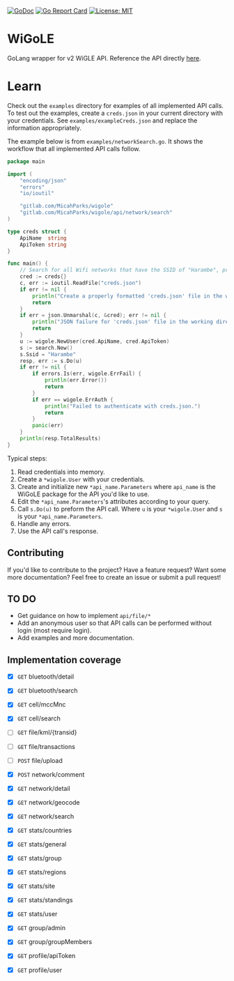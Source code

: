 [![GoDoc](https://godoc.org/gitlab.com/MicahParks/wigole?status.svg)](https://godoc.org/gitlab.com/MicahParks/wigole) [![Go Report Card](https://goreportcard.com/badge/gitlab.com/MicahParks/wigole)](https://goreportcard.com/report/gitlab.com/MicahParks/wigole) [![License: MIT](https://img.shields.io/badge/License-MIT-blue.svg)](https://opensource.org/licenses/MIT)
# WiGoLE

GoLang wrapper for v2 WiGLE API. Reference the API directly [here](https://api.wigle.net/swagger).

# Learn
Check out the `examples` directory for examples of all implemented API calls. To test out the examples, create a
`creds.json` in your current directory with your credentials. See `examples/exampleCreds.json` and replace the
information appropriately. 

The example below is from `examples/networkSearch.go`. It shows the workflow that all implemented API calls follow.
```go
package main

import (
	"encoding/json"
	"errors"
	"io/ioutil"

	"gitlab.com/MicahParks/wigole"
	"gitlab.com/MicahParks/wigole/api/network/search"
)

type creds struct {
	ApiName  string
	ApiToken string
}

func main() {
	// Search for all Wifi networks that have the SSID of "Harambe", print the number of results.
	cred := creds{}
	c, err := ioutil.ReadFile("creds.json")
	if err != nil {
		println("Create a properly formatted 'creds.json' file in the working directory.")
		return
	}
	if err = json.Unmarshal(c, &cred); err != nil {
		println("JSON failure for 'creds.json' file in the working directory.")
		return
	}
	u := wigole.NewUser(cred.ApiName, cred.ApiToken)
	s := search.New()
	s.Ssid = "Harambe"
	resp, err := s.Do(u)
	if err != nil {
		if errors.Is(err, wigole.ErrFail) {
			println(err.Error())
			return
		}
		if err == wigole.ErrAuth {
			println("Failed to authenticate with creds.json.")
			return
		}
		panic(err)
	}
	println(resp.TotalResults)
}
```

Typical steps:
1. Read credentials into memory.
2. Create a `*wigole.User` with your credentials.
3. Create and initialize new `*api_name.Parameters` where `api_name` is the WiGoLE package for the API you'd like to
use.
4. Edit the `*api_name.Parameters`'s attributes according to your query.
5. Call `s.Do(u)` to preform the API call. Where `u` is your `*wigole.User` and `s` is your `*api_name.Parameters`.
6. Handle any errors.
7. Use the API call's response.

## Contributing
If you'd like to contribute to the project? Have a feature request? Want some more documentation? Feel free to create an
issue or submit a pull request!


## TO DO
* Get guidance on how to implement `api/file/*`
* Add an anonymous user so that API calls can be performed without login (most require login).
* Add examples and more documentation.

## Implementation coverage
- [x] `GET` bluetooth/detail
- [x] `GET` bluetooth/search
- [x] `GET` cell/mccMnc
- [x] `GET` cell/search
- [ ] `GET` file/kml/{transid}
- [ ] `GET` file/transactions
- [ ] `POST` file/upload
- [x] `POST` network/comment
- [x] `GET` network/detail
- [x] `GET` network/geocode
- [x] `GET` network/search
- [x] `GET` stats/countries
- [x] `GET` stats/general
- [x] `GET` stats/group
- [x] `GET` stats/regions
- [x] `GET` stats/site
- [x] `GET` stats/standings
- [x] `GET` stats/user
- [x] `GET` group/admin
- [x] `GET` group/groupMembers
- [x] `GET` profile/apiToken
- [x] `GET` profile/user
 
